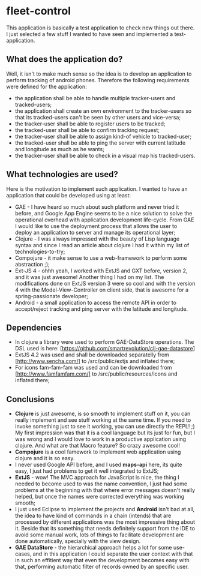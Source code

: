 # fleet-control

This application is basically a test application to check new things out there. I just selected a few stuff I wanted to have seen and implemented a test-application.

## What does the application do?

Well, it isn't to make much sense so the idea is to develop an application to perform tracking of android phones. Therefore the following requirements were defined for the application:
 - the application shall be able to handle multiple tracker-users and tracked-users;
 - the application shall create an own environment to the tracker-users so that its tracked-users can't be seen by other users and vice-versa;
 - the tracker-user shall be able to register users to be tracked;
 - the tracked-user shall be able to confirm tracking request;
 - the tracker-user shall be able to assign kind-of vehicle to tracked-user;
 - the tracked-user shall be able to ping the server with current latitude and longitude as much as he wants;
 - the tracker-user shall be able to check in a visual map his tracked-users.

## What technologies are used?

Here is the motivation to implement such application. I wanted to have an application that could be developed using at least:
 - GAE - I have heard so much about such platform and never tried it before, and Google App Engine seems to be a nice solution to solve the operational overhead with application development life-cycle. From GAE I would like to use the deployment process that allows the user to deploy an application to server and manage its operational layer;
 - Clojure - I was always impressed with the beauty of Lisp language syntax and since I read an article about clojure I had it within my list of technologies-to-try;
 - Compojure - it make sense to use a web-framework to perform some abstraction ;);
 - Ext-JS 4 - ohhh yeah, I worked with ExtJS and GXT before, version 2, and it was just awesome! Another thing I had on my list. The modifications done on ExtJS version 3 were so cool and with the version 4 with the Model-View-Controller on client side, that is awesome for a spring-passionate developer;
 - Android - a small application to access the remote API in order to accept/reject tracking and ping server with the latitude and longitude.

## Dependencies

 - In clojure a library were used to perform GAE-DataStore operations. The DSL used is here: [https://github.com/smartrevolution/clj-gae-datastore]
 - ExtJS 4.2 was used and shall be downloaded separatelly from [http://www.sencha.com/] to /src/public/extjs and inflated there;
 - For icons fam-fam-fam was used and can be downloaded from [http://www.famfamfam.com/] to /src/public/resources/icons and inflated there;

## Conclusions

 - **Clojure** is just awesome, is so smooth to implement stuff on it, you can really implement and see stuff working at the same time. If you need to invoke something just to see it working, you can use directly the REPL! ;) My first impression was that it is a cool language but its just for fun, but I was wrong and I would love to work in a productive application using clojure. And what are that Macro feature? So crazy awesome cool!
 - **Compojure** is a cool famework to implement web application using clojure and it is so easy.
 - I never used Google API before, and I used **maps-api** here, its quite easy, I just had problems to get it well integrated to ExtJS;
 - **ExtJS** - wow! The MVC approach for JavaScript is nice, the thing I needed to become used to was the name convention, I just had some problems at the beginning with that where error messages doesn't really helped, but once the names were corrected everything was working smooth;
 - I just used Eclipse to implement the projects and **Android** isn't bad at all, the idea to have kind of commands in a chain (intends) that are processed by different applications was the most impressive thing about it. Beside that its something that needs definitely support from the IDE to avoid some manual work, lots of things to facilitate development are done automatically, specially with the view design.
 - **GAE DataStore** - the hierarchical approach helps a lot for some use-cases, and in this application I could separate the user context with that in such an effitient way that even the development becomes easy with that, performing automatic filter of records owned by an specific user.
